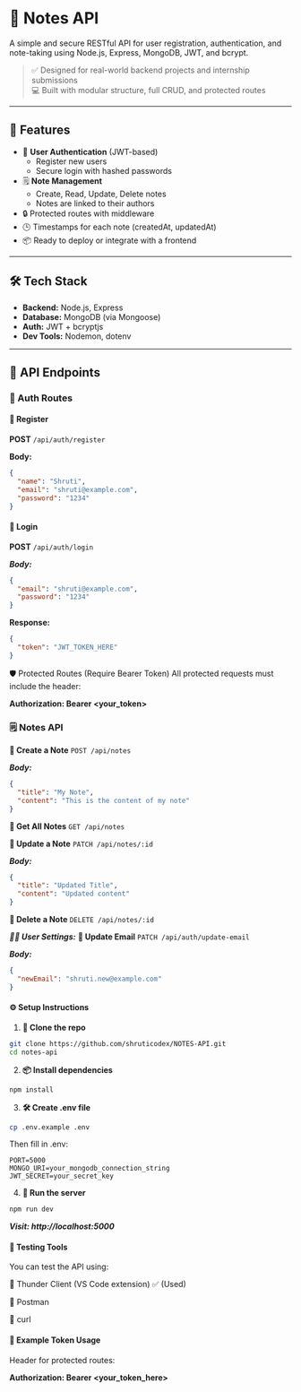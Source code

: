 # 📝 Notes API

A simple and secure RESTful API for user registration, authentication, and note-taking using Node.js, Express, MongoDB, JWT, and bcrypt.

> ✅ Designed for real-world backend projects and internship submissions  
> 💻 Built with modular structure, full CRUD, and protected routes

---

## 🚀 Features

- 🔐 **User Authentication** (JWT-based)
  - Register new users
  - Secure login with hashed passwords
- 🗒️ **Note Management**
  - Create, Read, Update, Delete notes
  - Notes are linked to their authors
- 🔒 Protected routes with middleware
- 🕒 Timestamps for each note (createdAt, updatedAt)
- 📦 Ready to deploy or integrate with a frontend

---

## 🛠️ Tech Stack

- **Backend:** Node.js, Express
- **Database:** MongoDB (via Mongoose)
- **Auth:** JWT + bcryptjs
- **Dev Tools:** Nodemon, dotenv

---

## 🧪 API Endpoints

### 🔐 Auth Routes

#### 📌 Register
**POST** `/api/auth/register`

**Body:**
```json
{
  "name": "Shruti",
  "email": "shruti@example.com",
  "password": "1234"
}
```
#### 📌 Login
**POST** `/api/auth/login`

***Body:***
```json
{
  "email": "shruti@example.com",
  "password": "1234"
}
```
**Response:**
```json
{
  "token": "JWT_TOKEN_HERE"
}
```
🛡️ Protected Routes (Require Bearer Token)
All protected requests must include the header:

**Authorization: Bearer <your_token>**
### 🗒️ Notes API
**📌 Create a Note**
`POST /api/notes`

***Body:***

```json
{
  "title": "My Note",
  "content": "This is the content of my note"
}
```
**📌 Get All Notes**
`GET /api/notes`

**📌 Update a Note**
`PATCH /api/notes/:id`

***Body:***

```json
{
  "title": "Updated Title",
  "content": "Updated content"
}
```
**📌 Delete a Note**
`DELETE /api/notes/:id`

***🧍‍♀️ User Settings:***
**📌 Update Email**
`PATCH /api/auth/update-email`

***Body:***

```json
{
  "newEmail": "shruti.new@example.com"
}
```
#### ⚙️ Setup Instructions
1. **📁 Clone the repo**
```bash
git clone https://github.com/shruticodex/NOTES-API.git
cd notes-api
```
2. **📦 Install dependencies**
```bash
npm install
```
3. **🛠️ Create .env file**
```bash
cp .env.example .env
```
Then fill in .env:

```env
PORT=5000
MONGO_URI=your_mongodb_connection_string
JWT_SECRET=your_secret_key
```
4. **🚀 Run the server**
```bash
npm run dev
```
***Visit: http://localhost:5000***

#### 🧪 Testing Tools
You can test the API using:

🔹 Thunder Client (VS Code extension) ✅ (Used)

🔹 Postman

🔹 curl

#### 📌 Example Token Usage
Header for protected routes:

**Authorization: Bearer <your_token_here>**



